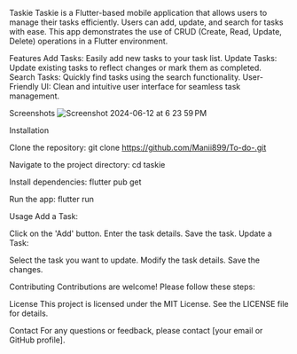 Taskie
Taskie is a Flutter-based mobile application that allows users to manage their tasks efficiently. Users can add, update, and search for tasks with ease. This app demonstrates the use of CRUD (Create, Read, Update, Delete) operations in a Flutter environment.

Features
Add Tasks: Easily add new tasks to your task list.
Update Tasks: Update existing tasks to reflect changes or mark them as completed.
Search Tasks: Quickly find tasks using the search functionality.
User-Friendly UI: Clean and intuitive user interface for seamless task management.



Screenshots
![Screenshot 2024-06-12 at 6 23 59 PM](https://github.com/Manii899/To-do-/assets/101738227/e28c0427-62db-4db9-b82c-dda4d335be03)

Installation


Clone the repository:
git clone https://github.com/Manii899/To-do-.git


Navigate to the project directory:
cd taskie


Install dependencies:
flutter pub get


Run the app:
flutter run




Usage
Add a Task:

Click on the 'Add' button.
Enter the task details.
Save the task.
Update a Task:


Select the task you want to update.
Modify the task details.
Save the changes.


Contributing
Contributions are welcome! Please follow these steps:

License
This project is licensed under the MIT License. See the LICENSE file for details.

Contact
For any questions or feedback, please contact [your email or GitHub profile].

